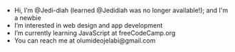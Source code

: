 <ul>
<li>Hi, I’m @Jedi-diah (learned @Jedidiah was no longer available!); and I'm a newbie</li>
<li>I’m interested in web design and app development</li>
<li>I’m currently learning JavaScript at freeCodeCamp.org</li>
<li>You can reach me at olumideojelabi@gmail.com</li>
</ul>

<!---
Jedi-diah/Jedi-diah is a ✨ special ✨ repository because its `README.md` (this file) appears on your GitHub profile.
You can click the Preview link to take a look at your changes.
--->
